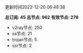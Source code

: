 更新时间2022-12-20 06:48:38

**总订阅: 45**
**总节点: 962**
**有效节点: 278**
- v2ray节点: 250
- ss节点: 21
- trojan节点: 5
- ssr节点: 2
